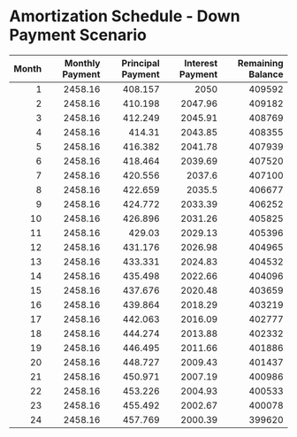 # Amortization Schedule - Down Payment Scenario

|   Month |   Monthly Payment |   Principal Payment |   Interest Payment |   Remaining Balance |
|--------:|------------------:|--------------------:|-------------------:|--------------------:|
|       1 |           2458.16 |             408.157 |            2050    |              409592 |
|       2 |           2458.16 |             410.198 |            2047.96 |              409182 |
|       3 |           2458.16 |             412.249 |            2045.91 |              408769 |
|       4 |           2458.16 |             414.31  |            2043.85 |              408355 |
|       5 |           2458.16 |             416.382 |            2041.78 |              407939 |
|       6 |           2458.16 |             418.464 |            2039.69 |              407520 |
|       7 |           2458.16 |             420.556 |            2037.6  |              407100 |
|       8 |           2458.16 |             422.659 |            2035.5  |              406677 |
|       9 |           2458.16 |             424.772 |            2033.39 |              406252 |
|      10 |           2458.16 |             426.896 |            2031.26 |              405825 |
|      11 |           2458.16 |             429.03  |            2029.13 |              405396 |
|      12 |           2458.16 |             431.176 |            2026.98 |              404965 |
|      13 |           2458.16 |             433.331 |            2024.83 |              404532 |
|      14 |           2458.16 |             435.498 |            2022.66 |              404096 |
|      15 |           2458.16 |             437.676 |            2020.48 |              403659 |
|      16 |           2458.16 |             439.864 |            2018.29 |              403219 |
|      17 |           2458.16 |             442.063 |            2016.09 |              402777 |
|      18 |           2458.16 |             444.274 |            2013.88 |              402332 |
|      19 |           2458.16 |             446.495 |            2011.66 |              401886 |
|      20 |           2458.16 |             448.727 |            2009.43 |              401437 |
|      21 |           2458.16 |             450.971 |            2007.19 |              400986 |
|      22 |           2458.16 |             453.226 |            2004.93 |              400533 |
|      23 |           2458.16 |             455.492 |            2002.67 |              400078 |
|      24 |           2458.16 |             457.769 |            2000.39 |              399620 |